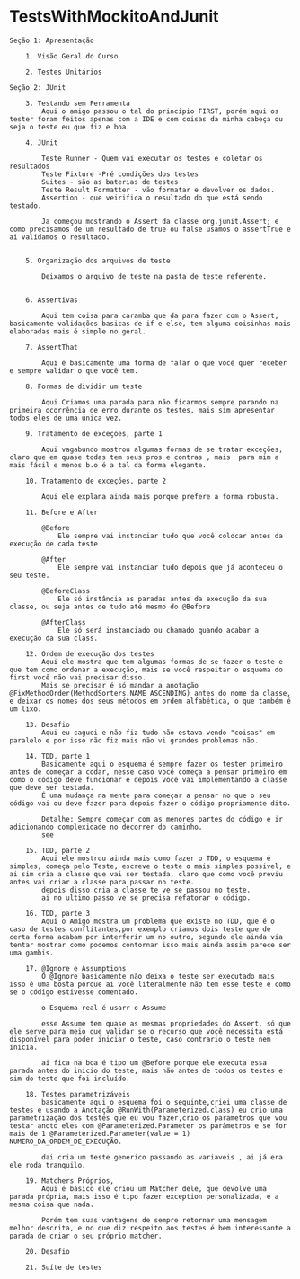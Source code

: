 # TestsWithMockitoAndJunit

    Seção 1: Apresentação

        1. Visão Geral do Curso

        2. Testes Unitários

    Seção 2: JUnit

        3. Testando sem Ferramenta
            Aqui o amigo passou o tal do principio FIRST, porém aqui os tester foram feitos apenas com a IDE e com coisas da minha cabeça ou seja o teste eu que fiz e boa.

        4. JUnit

            Teste Runner - Quem vai executar os testes e coletar os resultados
            Teste Fixture -Pré condições dos testes
            Suites - são as baterias de testes
            Teste Result Formatter - vão formatar e devolver os dados.
            Assertion - que veirifica o resultado do que está sendo testado.

            Ja começou mostrando o Assert da classe org.junit.Assert; e como precisamos de um resultado de true ou false usamos o assertTrue e ai validamos o resultado.


        5. Organização dos arquivos de teste

            Deixamos o arquivo de teste na pasta de teste referente.


        6. Assertivas

            Aqui tem coisa para caramba que da para fazer com o Assert, basicamente validações basicas de if e else, tem alguma coisinhas mais elaboradas mais é simple no geral.

        7. AssertThat

            Aqui é basicamente uma forma de falar o que você quer receber e sempre validar o que você tem.

        8. Formas de dividir um teste

            Aqui Criamos uma parada para não ficarmos sempre parando na primeira ocorrência de erro durante os testes, mais sim apresentar todos eles de uma única vez.

        9. Tratamento de exceções, parte 1

            Aqui vagabundo mostrou algumas formas de se tratar exceções, claro que em quase todas tem seus pros e contras , mais  para mim a mais fácil e menos b.o é a tal da forma elegante.

        10. Tratamento de exceções, parte 2

            Aqui ele explana ainda mais porque prefere a forma robusta.

        11. Before e After

            @Before
                Ele sempre vai instanciar tudo que você colocar antes da execução de cada teste

            @After
                Ele sempre vai instanciar tudo depois que já aconteceu o seu teste.

            @BeforeClass
                Ele só instância as paradas antes da execução da sua classe, ou seja antes de tudo até mesmo do @Before

            @AfterClass
                Ele só será instanciado ou chamado quando acabar a execução da sua class.

        12. Ordem de execução dos testes
            Aqui ele mostra que tem algumas formas de se fazer o teste e que tem como ordenar a execução, mais se você respeitar o esquema do first você não vai precisar disso.
            Mais se precisar é só mandar a anotação @FixMethodOrder(MethodSorters.NAME_ASCENDING) antes do nome da classe, e deixar os nomes dos seus métodos em ordem alfabética, o que também é um lixo.

        13. Desafio
            Aqui eu caguei e não fiz tudo não estava vendo "coisas" em paralelo e por isso não fiz mais não vi grandes problemas não.

        14. TDD, parte 1
            Basicamente aqui o esquema é sempre fazer os tester primeiro antes de começar a codar, nesse caso você começa a pensar primeiro em como o código deve funcionar e depois você vai implementando a classe que deve ser testada.
            É uma mudança na mente para começar a pensar no que o seu código vai ou deve fazer para depois fazer o código propriamente dito.

            Detalhe: Sempre começar com as menores partes do código e ir adicionando complexidade no decorrer do caminho.
            see

        15. TDD, parte 2
            Aqui ele mostrou ainda mais como fazer o TDD, o esquema é simples, começa pelo Teste, escreve o teste o mais simples possivel, e ai sim cria a classe que vai ser testada, claro que como você previu antes vai criar a classe para passar no teste.
            depois disso cria a classe te ve se passou no teste.
            ai no ultimo passo ve se precisa refatorar o código.

        16. TDD, parte 3
            Aqui o Amigo mostra um problema que existe no TDD, que é o caso de testes conflitantes,por exemplo criamos dois teste que de certa forma acabam por interferir um no outro, segundo ele ainda via tentar mostrar como podemos contornar isso mais ainda assim parece ser uma gambis.

        17. @Ignore e Assumptions
            O @Ignore basicamente não deixa o teste ser executado mais isso é uma bosta porque ai você literalmente não tem esse teste é como se o código estivesse comentado.

            o Esquema real é usarr o Assume

            esse Assume tem quase as mesmas propriedades do Assert, só que ele serve para meio que validar se o recurso que você necessita está disponível para poder iniciar o teste, caso contrario o teste nem inicia.

            ai fica na boa é tipo um @Before porque ele executa essa parada antes do inicio do teste, mais não antes de todos os testes e sim do teste que foi incluído.

        18. Testes parametrizáveis
            basicamente aqui o esquema foi o seguinte,criei uma classe de testes e usando a Anotação @RunWith(Parameterized.class) eu crio uma parametrização dos testes que eu vou fazer,crio os parametros que vou testar anoto eles com @Parameterized.Parameter os parâmetros e se for mais de 1 @Parameterized.Parameter(value = 1) NUMERO_DA_ORDEM_DE_EXECUÇÃO.

            dai cria um teste generico passando as variaveis , ai já era ele roda tranquilo.

        19. Matchers Próprios,
            Aqui é básico ele criou um Matcher dele, que devolve uma parada própria, mais isso é tipo fazer exception personalizada, é a mesma coisa que nada.

            Porém tem suas vantagens de sempre retornar uma mensagem melhor descrita, e no que diz respeito aos testes é bem interessante a parada de criar o seu próprio matcher.

        20. Desafio

        21. Suíte de testes
